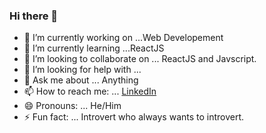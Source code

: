 ### Hi there 👋

- 🔭 I’m currently working on ...Web Developement
- 🌱 I’m currently learning ...ReactJS
- 👯 I’m looking to collaborate on ... ReactJS and Javscript.
- 🤔 I’m looking for help with ... 
- 💬 Ask me about ... Anything
- 📫 How to reach me: ... [LinkedIn](https://www.linkedin.com/in/chandan-kumar-21b142173/)
- 😄 Pronouns: ... He/Him
- ⚡ Fun fact: ... Introvert who always wants to introvert.

